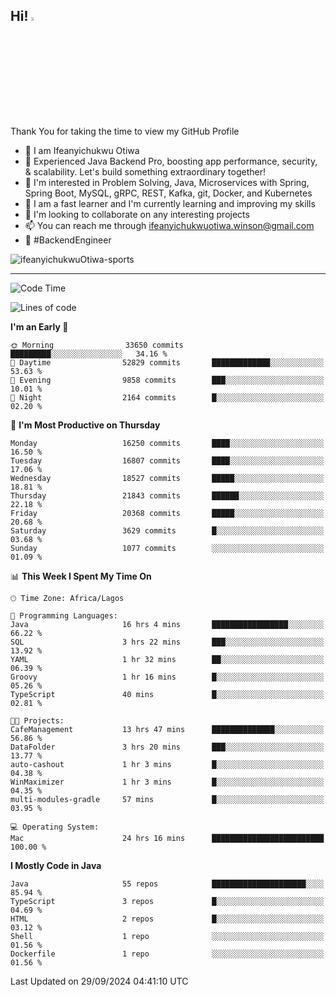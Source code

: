 <!-- BLOG-POST-LIST:START --><!-- BLOG-POST-LIST:END -->

## Hi! <img src="https://media.giphy.com/media/hvRJCLFzcasrR4ia7z/giphy.gif" width="4%"> 

Thank You for taking the time to view my GitHub Profile

- 👋 I am Ifeanyichukwu Otiwa
- 🚀 Experienced Java Backend Pro, boosting app performance, security, & scalability. Let's build something extraordinary together!
- 👀 I'm interested in Problem Solving, Java, Microservices with Spring, Spring Boot, MySQL, gRPC, REST, Kafka, git, Docker, and Kubernetes
- 🌱 I am a fast learner and I'm currently learning and improving my skills
- 💞️ I'm looking to collaborate on any interesting projects
- 📫 You can reach me through ifeanyichukwuotiwa.winson@gmail.com
- 🚀 #BackendEngineer

<p align="left" marginTop="10px"> <img src="https://komarev.com/ghpvc/?username=ifeanyichukwuOtiwa-sports&label=Profile%20views&color=0e75b6&style=for-the-badge" alt="ifeanyichukwuOtiwa-sports" /> </p>

***

<!--START_SECTION:waka-->
![Code Time](http://img.shields.io/badge/Code%20Time-2%2C937%20hrs%2030%20mins-blue)

![Lines of code](https://img.shields.io/badge/From%20Hello%20World%20I%27ve%20Written-24.5%20million%20lines%20of%20code-blue)

**I'm an Early 🐤** 

```text
🌞 Morning                33650 commits       █████████░░░░░░░░░░░░░░░░   34.16 % 
🌆 Daytime                52829 commits       █████████████░░░░░░░░░░░░   53.63 % 
🌃 Evening                9858 commits        ███░░░░░░░░░░░░░░░░░░░░░░   10.01 % 
🌙 Night                  2164 commits        █░░░░░░░░░░░░░░░░░░░░░░░░   02.20 % 
```
📅 **I'm Most Productive on Thursday** 

```text
Monday                   16250 commits       ████░░░░░░░░░░░░░░░░░░░░░   16.50 % 
Tuesday                  16807 commits       ████░░░░░░░░░░░░░░░░░░░░░   17.06 % 
Wednesday                18527 commits       █████░░░░░░░░░░░░░░░░░░░░   18.81 % 
Thursday                 21843 commits       ██████░░░░░░░░░░░░░░░░░░░   22.18 % 
Friday                   20368 commits       █████░░░░░░░░░░░░░░░░░░░░   20.68 % 
Saturday                 3629 commits        █░░░░░░░░░░░░░░░░░░░░░░░░   03.68 % 
Sunday                   1077 commits        ░░░░░░░░░░░░░░░░░░░░░░░░░   01.09 % 
```


📊 **This Week I Spent My Time On** 

```text
🕑︎ Time Zone: Africa/Lagos

💬 Programming Languages: 
Java                     16 hrs 4 mins       █████████████████░░░░░░░░   66.22 % 
SQL                      3 hrs 22 mins       ███░░░░░░░░░░░░░░░░░░░░░░   13.92 % 
YAML                     1 hr 32 mins        ██░░░░░░░░░░░░░░░░░░░░░░░   06.39 % 
Groovy                   1 hr 16 mins        █░░░░░░░░░░░░░░░░░░░░░░░░   05.26 % 
TypeScript               40 mins             █░░░░░░░░░░░░░░░░░░░░░░░░   02.81 % 

🐱‍💻 Projects: 
CafeManagement           13 hrs 47 mins      ██████████████░░░░░░░░░░░   56.86 % 
DataFolder               3 hrs 20 mins       ███░░░░░░░░░░░░░░░░░░░░░░   13.77 % 
auto-cashout             1 hr 3 mins         █░░░░░░░░░░░░░░░░░░░░░░░░   04.38 % 
WinMaximizer             1 hr 3 mins         █░░░░░░░░░░░░░░░░░░░░░░░░   04.35 % 
multi-modules-gradle     57 mins             █░░░░░░░░░░░░░░░░░░░░░░░░   03.95 % 

💻 Operating System: 
Mac                      24 hrs 16 mins      █████████████████████████   100.00 % 
```

**I Mostly Code in Java** 

```text
Java                     55 repos            █████████████████████░░░░   85.94 % 
TypeScript               3 repos             █░░░░░░░░░░░░░░░░░░░░░░░░   04.69 % 
HTML                     2 repos             █░░░░░░░░░░░░░░░░░░░░░░░░   03.12 % 
Shell                    1 repo              ░░░░░░░░░░░░░░░░░░░░░░░░░   01.56 % 
Dockerfile               1 repo              ░░░░░░░░░░░░░░░░░░░░░░░░░   01.56 % 
```




 Last Updated on 29/09/2024 04:41:10 UTC
<!--END_SECTION:waka-->

<!--
<p align="center">
![trophy](https://github-profile-trophy.vercel.app/?username=ifeanyichukwuOtiwa-sports&theme=onedark) (https://github.com/ryo-ma/github-profile-trophy)
</p>
-->

<!---
ifeanyi-otiwa/ifeanyi-otiwa is a ✨ special ✨ repository because its `README.md` (this file) appears on your GitHub profile.
You can click the Preview link to take a look at your changes.
--->
